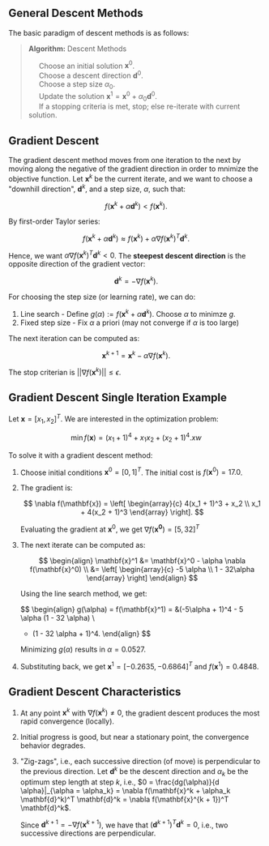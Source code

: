 ## General Descent Methods

The basic paradigm of descent methods is as follows:

> **Algorithm:** Descent Methods 
>
> $\quad$ Choose an initial solution $\mathbf{x}^0$.   
> $\quad$ Choose a descent direction $\mathbf{d}^0$.   
> $\quad$ Choose a step size $\alpha_0$.   
> $\quad$ Update the solution $\mathbf{x}^1 = \mathbf{x}^0 + \alpha_0 \mathbf{d}^0$.   
> $\quad$ If a stopping criteria is met, stop; else re-iterate with current solution.   

## Gradient Descent

The gradient descent method moves from one iteration to the next by moving along the negative of the gradient direction in order to mnimize the 
objective function. Let $\mathbf{x}^k$ be the current iterate, and we want to choose a "downhill direction", $\mathbf{d}^k$, and a step size, $\alpha$, such that:

$$
f(\mathbf{x}^k + \alpha \mathbf{d}^k) < f(\mathbf{x}^k).
$$

By first-order Taylor series:

$$
f(\mathbf{x}^k + \alpha \mathbf{d}^k) \approx f(\mathbf{x}^k) + \alpha \nabla f(\mathbf{x}^k)^T \mathbf{d}^k.
$$

Hence, we want $\alpha \nabla f(\mathbf{x}^k)^T \mathbf{d}^k < 0$. The **steepest descent direction** is the opposite direction of the gradient vector:

$$
\mathbf{d}^k = -\nabla f(\mathbf{x}^k).
$$

For choosing the step size (or learning rate), we can do:

1. Line search - Define $g(\alpha) := f(\mathbf{x}^k + \alpha \mathbf{d}^k)$. Choose $\alpha$ to minimze $g$.
2. Fixed step size - Fix $\alpha$ a priori (may not converge if $\alpha$ is too large) 

The next iteration can be computed as:

$$
\mathbf{x}^{k + 1} = \mathbf{x}^k - \alpha \nabla f(\mathbf{x}^k).
$$

The stop criterian is $|| \nabla f(\mathbf{x}^k)|| \leq \epsilon$.

## Gradient Descent Single Iteration Example

Let $\mathbf{x} = \left[x_1, x_2 \right]^T$. We are interested in the optimization problem:

$$
\min f(\mathbf{\mathbf{x}}) = (x_1 + 1)^4 + x_1 x_2  + (x_2 + 1)^4. xw
$$

To solve it with a gradient descent method:

1. Choose initial conditions $\mathbf{x}^0 = \left[0, 1 \right]^T$. The initial cost is $f(\mathbf{x}^0) = 17.0$.
2. The gradient is:

    $$
    \nabla f(\mathbf{x}) =
    \left[
    \begin{array}{c}
    4(x_1 + 1)^3 + x_2 \\
    x_1 + 4(x_2 + 1)^3
    \end{array}
    \right].
    $$

    Evaluating the gradient at $\mathbf{x}^0$, we get $\nabla f(\mathbf{x^0}) = \left[5, 32 \right]^T$

3. The next iterate can be computed as:

    $$
    \begin{align}
    \mathbf{x}^1 &= \mathbf{x}^0 - \alpha \nabla f(\mathbf{x}^0) \\
    &= 
    \left[
    \begin{array}{c}
    -5 \alpha \\
    1 - 32\alpha
    \end{array}
    \right]
    \end{align}
    $$

    Using the line search method, we get:

    $$
    \begin{align}
    g(\alpha) = f(\mathbf{x}^1) = &(-5\alpha + 1)^4 - 5 \alpha (1 - 32 \alpha) \\
    + (1 - 32 \alpha + 1)^4.
    \end{align}
    $$

    Minimizing $g(\alpha)$ results in $\alpha = 0.0527$. 


4. Substituting back, we get $\mathbf{x}^1 = \left[-0.2635, -0.6864 \right]^T$ and $f(\mathbf{x}^1) = 0.4848$.


## Gradient Descent Characteristics

1. At any point $\mathbf{x}^k$ with $\nabla f(\mathbf{x}^k) \neq 0$, the gradient descent produces the most rapid convergence (locally).

2. Initial progress is good, but near a stationary point, the convergence behavior degrades.

3. "Zig-zags", i.e., each successive direction (of move) is perpendicular to the previous direction. Let $\mathbf{d}^k$ be the descent direction and 
    $\alpha_k$ be the optimum step length at step $k$, i.e., 
    $0 = \frac{dg(\alpha)}{d \alpha}|_{\alpha = \alpha_k} = \nabla f(\mathbf{x}^k + \alpha_k \mathbf{d}^k)^T \mathbf{d}^k = \nabla f(\mathbf{x}^{k + 1})^T \mathbf{d}^k$. 

    Since $\mathbf{d}^{k + 1} = - \nabla f(\mathbf{x}^{k + 1})$, we have that $\left( \mathbf{d}^{k + 1} \right)^T \mathbf{d}^k = 0$, i.e., two successive directions are perpendicular.